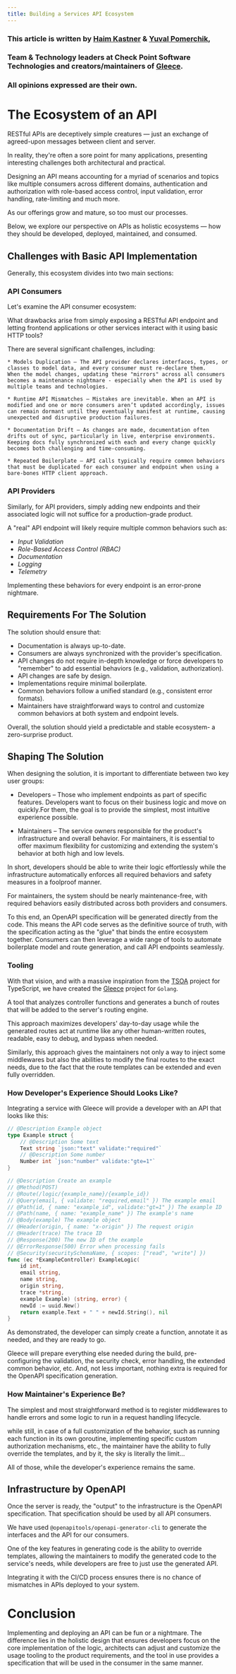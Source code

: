 ```yaml
---
title: Building a Services API Ecosystem
---
```


### This article is written by [Haim Kastner](https://github.com/haimkastner) & [Yuval Pomerchik](https://github.com/yuval-po),
### Team & Technology leaders at Check Point Software Technologies and creators/maintainers of [Gleece](https://github.com/gopher-fleece/gleece).
### All opinions expressed are their own.

# The Ecosystem of an API

RESTful APIs are deceptively simple creatures — just an exchange of agreed-upon messages between client and server.

In reality, they're often a sore point for many applications, presenting interesting challenges both architectural and practical.

Designing an API means accounting for a myriad of scenarios and topics like multiple consumers across different domains, authentication and authorization with role-based access control, input validation, error handling, rate-limiting and much more.

As our offerings grow and mature, so too must our processes.

Below, we explore our perspective on APIs as holistic ecosystems — how they should be developed, deployed, maintained, and consumed.

## Challenges with Basic API Implementation

Generally, this ecosystem divides into two main sections:

### API Consumers

Let's examine the API consumer ecosystem:

What drawbacks arise from simply exposing a RESTful API endpoint and letting frontend applications or other services interact with it using basic HTTP tools?

There are several significant challenges, including:

    * Models Duplication – The API provider declares interfaces, types, or classes to model data, and every consumer must re-declare them.
	When the model changes, updating these "mirrors" across all consumers becomes a maintenance nightmare - especially when the API is used by multiple teams and technologies.

    * Runtime API Mismatches – Mistakes are inevitable. When an API is modified and one or more consumers aren’t updated accordingly, issues can remain dormant until they eventually manifest at runtime, causing unexpected and disruptive production failures.

    * Documentation Drift – As changes are made, documentation often drifts out of sync, particularly in live, enterprise environments.
	Keeping docs fully synchronized with each and every change quickly becomes both challenging and time-consuming.

    * Repeated Boilerplate – API calls typically require common behaviors that must be duplicated for each consumer and endpoint when using a bare-bones HTTP client approach.


### API Providers

Similarly, for API providers, simply adding new endpoints and their associated logic will not suffice for a production-grade product.

A "real" API endpoint will likely require multiple common behaviors such as:

- *Input Validation* 
- *Role-Based Access Control (RBAC)* 
- *Documentation* 
- *Logging*
- *Telemetry*

Implementing these behaviors for every endpoint is an error-prone nightmare.


## Requirements For The Solution

The solution should ensure that:

- Documentation is always up-to-date.
- Consumers are always synchronized with the provider's specification.
- API changes do not require in-depth knowledge or force developers to "remember" to add essential behaviors (e.g., validation, authorization).
- API changes are safe by design.
- Implementations require minimal boilerplate.
- Common behaviors follow a unified standard (e.g., consistent error formats).
- Maintainers have straightforward ways to control and customize common behaviors at both system and endpoint levels.

Overall, the solution should yield a predictable and stable ecosystem- a zero-surprise product.

## Shaping The Solution  

When designing the solution, it is important to differentiate between two key user groups:

- Developers – Those who implement endpoints as part of specific features.
  Developers want to focus on their business logic and move on quickly.For them, the goal is to provide the simplest, most intuitive experience possible.

- Maintainers – The service owners responsible for the product's infrastructure and overall behavior.
  For maintainers, it is essential to offer maximum flexibility for customizing and extending the system's behavior at both high and low levels.

In short, developers should be able to write their logic effortlessly while the infrastructure automatically enforces all required behaviors and safety measures in a foolproof manner.

For maintainers, the system should be nearly maintenance-free, with required behaviors easily distributed across both providers and consumers.

To this end, an OpenAPI specification will be generated directly from the code.
This means the API code serves as the definitive source of truth, with the specification acting as the "glue" that binds the entire ecosystem together.
Consumers can then leverage a wide range of tools to automate boilerplate model and route generation, and call API endpoints seamlessly.


### Tooling

With that vision, and with a massive inspiration from the [TSOA](https://tsoa-community.github.io/docs/) project for TypeScript, we have created the [Gleece](https://github.com/gopher-fleece/gleece) project for `Golang`.

A tool that analyzes controller functions and generates a bunch of routes that will be added to the server's routing engine.

This approach maximizes developers' day-to-day usage while the generated routes act at runtime like any other human-written routes, readable, easy to debug, and bypass when needed.

Similarly, this approach gives the maintainers not only a way to inject some middlewares but also the abilities to modify the final routes to the exact needs, due to the fact that the route templates can be extended and even fully overridden.


### How Developer's Experience Should Looks Like? 

Integrating a service with Gleece will provide a developer with an API that looks like this:

```go
// @Description Example object
type Example struct {
    // @Description Some text
    Text string `json:"text" validate:"required"`
    // @Description Some number
    Number int `json:"number" validate:"gte=1"`
}

// @Description Create an example
// @Method(POST)
// @Route(/logic/{example_name}/{example_id})
// @Query(email, { validate: "required,email" }) The example email
// @Path(id, { name: "example_id", validate:"gt=1" }) The example ID
// @Path(name, { name: "example_name" }) The example's name
// @Body(example) The example object
// @Header(origin, { name: "x-origin" }) The request origin
// @Header(trace) The trace ID
// @Response(200) The new ID of the example
// @ErrorResponse(500) Error when processing fails
// @Security(securitySchemaName, { scopes: ["read", "write"] })
func (ec *ExampleController) ExampleLogic(
    id int,
    email string,
    name string,
    origin string,
    trace *string,
    example Example) (string, error) {
    newId := uuid.New()
    return example.Text + " " + newId.String(), nil
}
```

As demonstrated, the developer can simply create a function, annotate it as needed, and they are ready to go.

Gleece will prepare everything else needed during the build, pre-configuring the validation, the security check, error handling, the extended common behavior, etc. And, not less important, nothing extra is required for the OpenAPI specification generation.

### How Maintainer's Experience Be?

The simplest and most straightforward method is to register middlewares to handle errors and some logic to run in a request handling lifecycle.

while still, in case of a full customization of the behavior, such as running each function in its own goroutine, implementing specific custom authorization mechanisms, etc., the maintainer have the ability to fully override the templates, and by it, the sky is literally the limit...

All of those, while the developer's experience remains the same.

## Infrastructure by OpenAPI

Once the server is ready, the "output" to the infrastructure is the OpenAPI specification. That specification should be used by all API consumers.

We have used `@openapitools/openapi-generator-cli` to generate the interfaces and the API for our consumers.

One of the key features in generating code is the ability to override templates, allowing the maintainers to modify the generated code to the service's needs, while developers are free to just use the generated API.

Integrating it with the CI/CD process ensures there is no chance of mismatches in APIs deployed to your system.

# Conclusion

Implementing and deploying an API can be fun or a nightmare. The difference lies in the holistic design that ensures developers focus on the core implementation of the logic, architects can adjust and customize the usage tooling to the product requirements, and the tool in use provides a specification that will be used in the consumer in the same manner.
